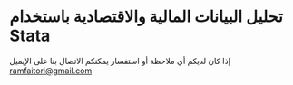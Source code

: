 # تحليل البيانات المالية والاقتصادية باستخدام Stata

إذا كان لديكم أي ملاحظة أو استفسار يمكنكم الاتصال بنا على الإيميل
ramfaitori@gmail.com
